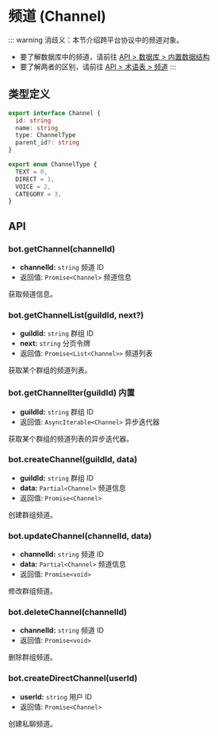 # 频道 (Channel)

::: warning
消歧义：本节介绍跨平台协议中的频道对象。

- 要了解数据库中的频道，请前往 [API > 数据库 > 内置数据结构](../database/built-in.md#channel)
- 要了解两者的区别，请前往 [API > 术语表 > 频道](../glossary.md#channel)
  :::

## 类型定义

```ts
export interface Channel {
  id: string
  name: string
  type: ChannelType
  parent_id?: string
}

export enum ChannelType {
  TEXT = 0,
  DIRECT = 1,
  VOICE = 2,
  CATEGORY = 3,
}
```

## API

### bot.getChannel(channelId)

- **channelId:** `string` 频道 ID
- 返回值: `Promise<Channel>` 频道信息

获取频道信息。

### bot.getChannelList(guildId, next?)

- **guildId:** `string` 群组 ID
- **next:** `string` 分页令牌
- 返回值: `Promise<List<Channel>>` 频道列表

获取某个群组的频道列表。

### bot.getChannelIter(guildId) <badge>内置</badge>

- **guildId:** `string` 群组 ID
- 返回值: `AsyncIterable<Channel>` 异步迭代器

获取某个群组的频道列表的异步迭代器。

### bot.createChannel(guildId, data)

- **guildId:** `string` 群组 ID
- **data:** `Partial<Channel>` 频道信息
- 返回值: `Promise<Channel>`

创建群组频道。

### bot.updateChannel(channelId, data)

- **channelId:** `string` 频道 ID
- **data:** `Partial<Channel>` 频道信息
- 返回值: `Promise<void>`

修改群组频道。

### bot.deleteChannel(channelId)

- **channelId:** `string` 频道 ID
- 返回值: `Promise<void>`

删除群组频道。

### bot.createDirectChannel(userId)

- **userId:** `string` 用户 ID
- 返回值: `Promise<Channel>`

创建私聊频道。
